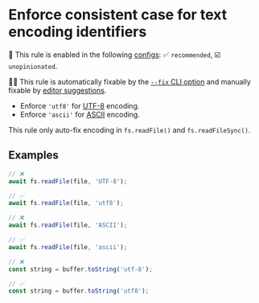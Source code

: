 # Enforce consistent case for text encoding identifiers

💼 This rule is enabled in the following [configs](https://github.com/sindresorhus/eslint-plugin-unicorn#recommended-config): ✅ `recommended`, ☑️ `unopinionated`.

🔧💡 This rule is automatically fixable by the [`--fix` CLI option](https://eslint.org/docs/latest/user-guide/command-line-interface#--fix) and manually fixable by [editor suggestions](https://eslint.org/docs/latest/use/core-concepts#rule-suggestions).

<!-- end auto-generated rule header -->
<!-- Do not manually modify this header. Run: `npm run fix:eslint-docs` -->

- Enforce `'utf8'` for [UTF-8](https://en.wikipedia.org/wiki/UTF-8) encoding.
- Enforce `'ascii'` for [ASCII](https://en.wikipedia.org/wiki/ASCII) encoding.

This rule only auto-fix encoding in `fs.readFile()` and `fs.readFileSync()`.

## Examples

```js
// ❌
await fs.readFile(file, 'UTF-8');

// ✅
await fs.readFile(file, 'utf8');
```

```js
// ❌
await fs.readFile(file, 'ASCII');

// ✅
await fs.readFile(file, 'ascii');
```

```js
// ❌
const string = buffer.toString('utf-8');

// ✅
const string = buffer.toString('utf8');
```
